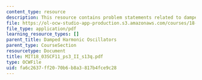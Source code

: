 ```yaml
---
content_type: resource
description: This resource contains problem statements related to damped oscillators.
file: https://ol-ocw-studio-app-production.s3.amazonaws.com/courses/18-03sc-differential-equations-fall-2011/fa6c2637ff2070b6b8a3817b4fce9c28_MIT18_03SCF11_ps3_II_s13q.pdf
file_type: application/pdf
learning_resource_types: []
parent_title: Damped Harmonic Oscillators
parent_type: CourseSection
resourcetype: Document
title: MIT18_03SCF11_ps3_II_s13q.pdf
type: OCWFile
uid: fa6c2637-ff20-70b6-b8a3-817b4fce9c28
---
```


